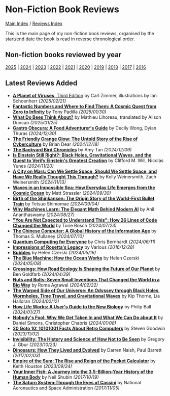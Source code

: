 # Non-Fiction Book Reviews

[Main Index](../../README.md) / [Reviews Index](../README.md)

This is the main page of my non-fiction book reviews, organised by the start/end date the book is read in reverse chronological order.

## Non-fiction books reviewed by year

[2025](2025/README.md) | [2024](2024/README.md) | [2023](2023/README.md) | [2022](2022/README.md) | [2021](2021/README.md) | [2020](2020/README.md) | [2019](2019/README.md) | [2018](2018/README.md) | [2017](2017/README.md) | [2016](2016/README.md)

## Latest Reviews Added

- [**A Planet of Viruses**, Third Edition](2025/20250221-PlanetViruses.md) by Carl Zimmer, illustrations by Ian Schoenherr *(2025/02/21)*
- [**Fantastic Numbers and Where to Find Them: A Cosmic Quest from Zero to Infinity**](2025/20250130-FantasticNumbers.md) by Tony Padilla *(2025/01/30)*
- [**What Do Bees Think About?**](2025/20250125-WhatBeesThinkAbout.md) by Mathieu Lihoreau, translated by Alison Duncan *(2025/01/25)*
- [**Gastro Obscura: A Food Adventurer's Guide**](2024/20241230-GastroObscura.md) by Cecily Wong, Dylan Thuras *(2024/12/30)*
- [**The Friendly Orange Glow: The Untold Story of the Rise of Cyberculture**](2024/20241218-FriendlyOrangeGlow.md) by Brian Dear *(2024/12/18)*
- [**The Backyard Bird Chronicles**](2024/20241209-BackyardBirdChronicles.md) by Amy Tan *(2024/12/09)*
- [**Is Einstein Still Right?: Black Holes, Gravitational Waves, and the Quest to Verify Einstein's Greatest Creation**](2024/20241120-EinsteinStillRight.md) by Clifford M. Will, Nicolás Yunes *(2024/11/20)*
- [**A City on Mars: Can We Settle Space, Should We Settle Space, and Have We Really Thought This Through?**](2024/20241113-CityOnMars.md) by Kelly Weinersmith, Zach Weinersmith *(2024/11/13)*
- [**Waves in an Impossible Sea: How Everyday Life Emerges from the Cosmic Ocean**](2024/20240930-WavesImpossibleSea.md) by Matt Strassler *(2024/09/30)*
- [**Birth of the Shinkansen: The Origin Story of the World-First Bullet Train**](2024/20240904-BirthShinkansen.md) by Tetsuo Shimomae *(2024/09/04)*
- [**Why Machines Learn: The Elegant Math Behind Modern AI**](2024/20240827-WhyMachinesLearn.md) by Anil Ananthaswamy *(2024/08/27)*
- [**"You Are Not Expected to Understand This": How 26 Lines of Code Changed the World**](2024/20240723-NotExpectedUnderstandThis.md) by Torie Bosch *(2024/07/23)*
- [**The Chinese Computer: A Global History of the Information Age**](2024/20240710-ChineseComputer.md) by Thomas S. Mullaney *(2024/07/10)*
- [**Quantum Computing for Everyone**](2024/20240611-QuantumComputingEveryone.md) by Chris Bernhardt *(2024/06/11)*
- [**Impressions of Rosetta's Legacy**](2016/20161228-ImpressionsRosetta.md) by Various *(2016/12/28)*
- [**Bubbles**](2024/20240516-Bubbles.md) by Helen Czerski *(2024/05/16)*
- [**The Blue Machine: How the Ocean Works**](2024/20240508-BlueMachine.md) by Helen Czerski *(2024/05/08)*
- [**Crossings: How Road Ecology Is Shaping the Future of Our Planet**](2024/20240429-Crossings.md) by Ben Goldfarb *(2024/04/29)*
- [**Nuts and Bolts: Seven Small Inventions That Changed the World in a Big Way**](2024/20240222-NutsBolts.md) by Roma Agrawal *(2024/02/22)*
- [**The Warped Side of Our Universe: An Odyssey through Black Holes, Wormholes, Time Travel, and Gravitational Waves**](2024/20240212-WarpedSideOurUniverse.md) by Kip Thorne, Lia Halloran *(2024/02/12)*
- [**How Life Works: A User's Guide to the New Biology**](2024/20240127-HowLifeWorks.md) by Philip Ball *(2024/01/27)*
- [**Nobody's Fool: Why We Get Taken In and What We Can Do about It**](2024/20240108-NobodysFool.md) by Daniel Simons, Christopher Chabris *(2024/01/08)*
- [**20 Goto 10: 10101001 Facts About Retro Computers**](2023/20231102-20Goto10.md) by Steven Goodwin *(2023/11/02)*
- [**Invisibility: The History and Science of How Not to Be Seen**](2023/20231023-Invisibility.md) by Gregory J. Gbur *(2023/10/23)*
- [**Dinosaurs: How They Lived and Evolved**](2017/20170203-DinosaursLivedEvolved.md) by Darren Naish, Paul Barrett *(2017/02/03)*
- [**Empire of the Sum: The Rise and Reign of the Pocket Calculator**](2023/20230924-EmpireSum.md) by Keith Houston *(2023/09/24)*
- [**Your Inner Fish: A Journey into the 3.5-Billion-Year History of the Human Body**](2017/20171019-YourInnerFish.md) by Neil Shubin *(2017/10/19)*
- [**The Saturn System:Through the Eyes of Cassini**](2017/20171105-SaturnSystemEyesCassini.md) by National Aeronautics and Space Administration *(2017/11/05)*
